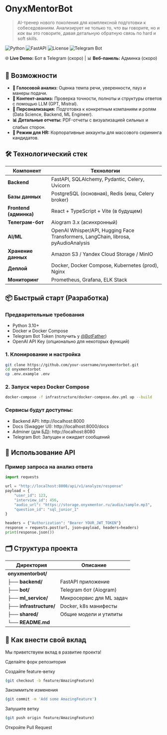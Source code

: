 # OnyxMentorBot

> AI-тренер нового поколения для комплексной подготовки к собеседованиям. Анализирует не только то, *что* вы говорите, но и *как* вы это говорите, давая детальную обратную связь по hard и soft skills.

![Python](https://img.shields.io/badge/Python-3.10%2B-blue)
![FastAPI](https://img.shields.io/badge/FastAPI-0.100%2B-green)
![License](https://img.shields.io/badge/License-MIT-yellow.svg)
![Telegram Bot](https://img.shields.io/badge/Telegram-Bot-blue)

🌐 **Live Demo:** Бот в Telegram (скоро) | 📊 **Веб-панель:** Админка (скоро)

## 🚀 Возможности

*   **🎤 Голосовой анализ:** Оценка темпа речи, уверенности, пауз и манеры подачи.
*   **📝 Контент-анализ:** Проверка точности, полноты и структуры ответов с помощью LLM (GPT, Mistral).
*   **🎯 Персонализация:** Подготовка к конкретным компаниям и ролям (Data Science, Backend, ML Engineer).
*   **📊 Детальные отчеты:** PDF-отчеты с визуализацией сильных и слабых сторон.
*   **👥 Режим для HR:** Корпоративные аккаунты для массового скрининга кандидатов.

## 🛠 Технологический стек

| Компонент               | Технологии                                                                 |
| ----------------------- | -------------------------------------------------------------------------- |
| **Backend**             | FastAPI, SQLAlchemy, Pydantic, Celery, Uvicorn                             |
| **Базы данных**         | PostgreSQL (основная), Redis (кеш, Celery broker)                          |
| **Frontend (админка)**  | React + TypeScript + Vite (в будущем)                                      |
| **Телеграм-бот**        | Aiogram 3.x (асинхронный)                                                  |
| **AI/ML**               | OpenAI Whisper/API, Hugging Face Transformers, LangChain, librosa, pyAudioAnalysis |
| **Хранение данных**     | Amazon S3 / Yandex Cloud Storage / MinIO                                   |
| **Деплой**              | Docker, Docker Compose, Kubernetes (prod), Nginx                           |
| **Мониторинг**          | Prometheus, Grafana, ELK Stack                                             |

## 📦 Быстрый старт (Разработка)

### Предварительные требования

*   Python 3.10+
*   Docker и Docker Compose
*   Telegram Bot Token (получить у [@BotFather](https://t.me/BotFather))
*   OpenAI API Key (опционально для некоторых функций)

### 1. Клонирование и настройка

```bash
git clone https://github.com/your-username/onyxmentorbot.git
cd onyxmentorbot
cp .env.example .env
```
### 2. Запуск через Docker Compose

```bash
docker-compose -f infrastructure/docker-compose.dev.yml up --build
```
### Сервисы будут доступны:

*  Backend API: http://localhost:8000
*  Docs (Swagger UI): http://localhost:8000/docs
*  Adminer (для БД): http://localhost:8080
*  Telegram Bot: Запущен и ожидает сообщений

## 🧪 Использование API

### Пример запроса на анализ ответа

```python
import requests

url = "http://localhost:8000/api/v1/analyze/response"
payload = {
    "user_id": 123,
    "interview_id": 456,
    "audio_url": "https://storage.onyxmentor.ru/audio/sample.mp3",
    "question_id": "sql_junior_1"
}

headers = {"Authorization": "Bearer YOUR_JWT_TOKEN"}
response = requests.post(url, json=payload, headers=headers)
print(response.json())
```
## 🗂 Структура проекта

| Директория | Описание |
|------------|----------|
| **onyxmentorbot/** | |
| ├── **backend/** | FastAPI приложение |
| ├── **bot/** | Telegram бот (Aiogram) |
| ├── **ml_service/** | Микросервис для ML задач |
| ├── **infrastructure/** | Docker, k8s манифесты |
| ├── **shared/** | Общие модели и утилиты |
| └── **README.md** | |

## 🤝 Как внести свой вклад

Мы приветствуем вклад в развитие проекта!

Сделайте форк репозитория

Создайте feature-ветку 
```bash
(git checkout -b feature/AmazingFeature)
```
Закоммитьте изменения 
```bash
(git commit -m 'Add some AmazingFeature')
```
Запушите ветку 
```bash
(git push origin feature/AmazingFeature)
```
Откройте Pull Request

